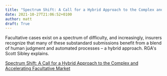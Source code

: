 ```yaml
---
title: "Spectrum Shift: A Call for a Hybrid Approach to the Complex and Accelerating Facultative Market"
date: 2021-10-27T21:06:52+0100
author: matt
draft: True
---
```

Facultative cases exist on a spectrum of difficulty, and increasingly, insurers recognize that many of these substandard submissions benefit from a blend of human judgment and automated processes – a hybrid approach. RGA's Scott Sibley explains.

[ Spectrum Shift: A Call for a Hybrid Approach to the Complex and Accelerating Facultative Market ]( https://www.rgare.com/knowledge-center/media/articles/spectrum-shift-a-call-for-a-hybrid-approach-to-the-complex-and-accelerating-facultative-market )

